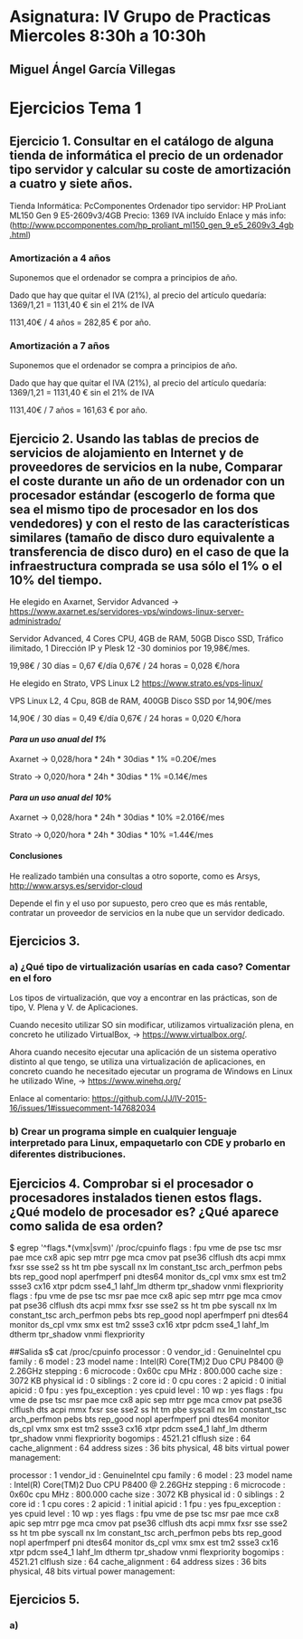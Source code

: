 # Asignatura: IV Grupo de Practicas Miercoles 8:30h a 10:30h
## Miguel Ángel García Villegas 

# Ejercicios Tema 1

## Ejercicio 1. Consultar en el catálogo de alguna tienda de informática el precio de un ordenador tipo servidor y calcular su coste de amortización a cuatro y siete años.

Tienda Informática: PcComponentes
Ordenador tipo servidor: HP ProLiant ML150 Gen 9 E5-2609v3/4GB 
Precio: 1369 IVA incluído
Enlace y más info: (http://www.pccomponentes.com/hp_proliant_ml150_gen_9_e5_2609v3_4gb.html) 

### Amortización a 4 años
Suponemos que el ordenador se compra a principios de año.

Dado que hay que quitar el IVA (21%), al precio del artículo quedaría:
1369/1,21 = 1131,40 € sin el 21% de IVA

1131,40€ / 4 años = 282,85 € por año. 

### Amortización a 7 años
Suponemos que el ordenador se compra a principios de año.

Dado que hay que quitar el IVA (21%), al precio del artículo quedaría:
1369/1,21 = 1131,40 € sin el 21% de IVA

1131,40€ / 7 años = 161,63 € por año. 

## Ejercicio 2. Usando las tablas de precios de servicios de alojamiento en Internet y de proveedores de servicios en la nube, Comparar el coste durante un año de un ordenador con un procesador estándar (escogerlo de forma que sea el mismo tipo de procesador en los dos vendedores) y con el resto de las características similares (tamaño de disco duro equivalente a transferencia de disco duro) en el caso de que la infraestructura comprada se usa sólo el 1% o el 10% del tiempo.

He elegido en Axarnet, Servidor Advanced -> https://www.axarnet.es/servidores-vps/windows-linux-server-administrado/

Servidor Advanced, 4 Cores CPU, 4GB de RAM, 50GB Disco SSD, Tráfico ilimitado, 1 Dirección IP y Plesk 12 -30 dominios por 19,98€/mes.

19,98€ / 30 días = 0,67 €/día
0,67€ / 24 horas = 0,028 €/hora

He elegido en Strato, VPS Linux L2 https://www.strato.es/vps-linux/

VPS Linux L2, 4 Cpu, 8GB de RAM, 400GB Disco SSD por 14,90€/mes

14,90€ / 30 días = 0,49 €/día
0,67€ / 24 horas = 0,020 €/hora

#### *Para un uso anual del 1%*   

Axarnet -> 0,028/hora * 24h * 30dias * 1% =0.20€/mes 

Strato -> 0,020/hora * 24h * 30dias * 1% =0.14€/mes 

#### *Para un uso anual del 10%*   

Axarnet -> 0,028/hora * 24h * 30dias * 10% =2.016€/mes 

Strato -> 0,020/hora * 24h * 30dias * 10% =1.44€/mes 

#### Conclusiones

He realizado también una consultas a otro soporte, como es Arsys, http://www.arsys.es/servidor-cloud

Depende el fin y el uso por supuesto, pero creo que es más rentable, contratar un proveedor de servicios en la nube que un servidor dedicado. 


## Ejercicios 3. 
### a) ¿Qué tipo de virtualización usarías en cada caso? Comentar en el foro

Los tipos de virtualización, que voy a encontrar en las prácticas, son de tipo, V. Plena y V. de Aplicaciones.


Cuando necesito utilizar SO sin modificar, utilizamos virtualización plena, en concreto he utilizado VirtualBox, -> https://www.virtualbox.org/.


Ahora cuando necesito ejecutar una aplicación de un sistema operativo distinto al que tengo, se utiliza una virtualización de aplicaciones, en concreto cuando he necesitado ejecutar un programa de Windows en Linux he utilizado Wine, -> https://www.winehq.org/

Enlace al comentario: https://github.com/JJ/IV-2015-16/issues/1#issuecomment-147682034

### b) Crear un programa simple en cualquier lenguaje interpretado para Linux, empaquetarlo con CDE y probarlo en diferentes distribuciones.

## Ejercicios 4. Comprobar si el procesador o procesadores instalados tienen estos flags. ¿Qué modelo de procesador es? ¿Qué aparece como salida de esa orden?


$ egrep '^flags.*(vmx|svm)' /proc/cpuinfo
flags		: fpu vme de pse tsc msr pae mce cx8 apic sep mtrr pge mca cmov pat pse36 clflush dts acpi mmx fxsr sse sse2 ss ht tm pbe syscall nx lm constant_tsc arch_perfmon pebs bts rep_good nopl aperfmperf pni dtes64 monitor ds_cpl vmx smx est tm2 ssse3 cx16 xtpr pdcm sse4_1 lahf_lm dtherm tpr_shadow vnmi flexpriority
flags		: fpu vme de pse tsc msr pae mce cx8 apic sep mtrr pge mca cmov pat pse36 clflush dts acpi mmx fxsr sse sse2 ss ht tm pbe syscall nx lm constant_tsc arch_perfmon pebs bts rep_good nopl aperfmperf pni dtes64 monitor ds_cpl vmx smx est tm2 ssse3 cx16 xtpr pdcm sse4_1 lahf_lm dtherm tpr_shadow vnmi flexpriority

##Salida 
s$ cat /proc/cpuinfo
processor	: 0
vendor_id	: GenuineIntel
cpu family	: 6
model		: 23
model name	: Intel(R) Core(TM)2 Duo CPU     P8400  @ 2.26GHz
stepping	: 6
microcode	: 0x60c
cpu MHz		: 800.000
cache size	: 3072 KB
physical id	: 0
siblings	: 2
core id		: 0
cpu cores	: 2
apicid		: 0
initial apicid	: 0
fpu		: yes
fpu_exception	: yes
cpuid level	: 10
wp		: yes
flags		: fpu vme de pse tsc msr pae mce cx8 apic sep mtrr pge mca cmov pat pse36 clflush dts acpi mmx fxsr sse sse2 ss ht tm pbe syscall nx lm constant_tsc arch_perfmon pebs bts rep_good nopl aperfmperf pni dtes64 monitor ds_cpl vmx smx est tm2 ssse3 cx16 xtpr pdcm sse4_1 lahf_lm dtherm tpr_shadow vnmi flexpriority
bogomips	: 4521.21
clflush size	: 64
cache_alignment	: 64
address sizes	: 36 bits physical, 48 bits virtual
power management:

processor	: 1
vendor_id	: GenuineIntel
cpu family	: 6
model		: 23
model name	: Intel(R) Core(TM)2 Duo CPU     P8400  @ 2.26GHz
stepping	: 6
microcode	: 0x60c
cpu MHz		: 800.000
cache size	: 3072 KB
physical id	: 0
siblings	: 2
core id		: 1
cpu cores	: 2
apicid		: 1
initial apicid	: 1
fpu		: yes
fpu_exception	: yes
cpuid level	: 10
wp		: yes
flags		: fpu vme de pse tsc msr pae mce cx8 apic sep mtrr pge mca cmov pat pse36 clflush dts acpi mmx fxsr sse sse2 ss ht tm pbe syscall nx lm constant_tsc arch_perfmon pebs bts rep_good nopl aperfmperf pni dtes64 monitor ds_cpl vmx smx est tm2 ssse3 cx16 xtpr pdcm sse4_1 lahf_lm dtherm tpr_shadow vnmi flexpriority
bogomips	: 4521.21
clflush size	: 64
cache_alignment	: 64
address sizes	: 36 bits physical, 48 bits virtual
power management:


## Ejercicios 5. 
### a) 





